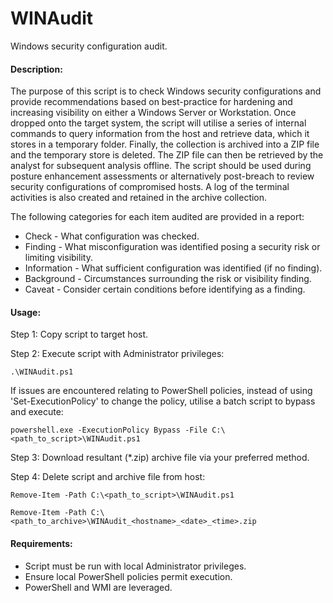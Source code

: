 # WINAudit
Windows security configuration audit.

#### Description:

The purpose of this script is to check Windows security configurations and provide recommendations based on best-practice for hardening and increasing visibility on either a Windows Server or Workstation. Once dropped onto the target system, the script will utilise a series of internal commands to query information from the host and retrieve data, which it stores in a temporary folder. Finally, the collection is archived into a ZIP file and the temporary store is deleted. The ZIP file can then be retrieved by the analyst for subsequent analysis offline. The script should be used during posture enhancement assessments or alternatively post-breach to review security configurations of compromised hosts. A log of the terminal activities is also created and retained in the archive collection.

The following categories for each item audited are provided in a report:
- Check - What configuration was checked.
- Finding - What misconfiguration was identified posing a security risk or limiting visibility.
- Information - What sufficient configuration was identified (if no finding).
- Background - Circumstances surrounding the risk or visibility finding.
- Caveat - Consider certain conditions before identifying as a finding.

#### Usage:

Step 1: Copy script to target host.

Step 2: Execute script with Administrator privileges:

```
.\WINAudit.ps1
```

If issues are encountered relating to PowerShell policies, instead of using 'Set-ExecutionPolicy' to change the policy, utilise a batch script to bypass and execute:

```
powershell.exe -ExecutionPolicy Bypass -File C:\<path_to_script>\WINAudit.ps1
```

Step 3: Download resultant (*.zip) archive file via your preferred method.

Step 4: Delete script and archive file from host:

```
Remove-Item -Path C:\<path_to_script>\WINAudit.ps1
```
```
Remove-Item -Path C:\<path_to_archive>\WINAudit_<hostname>_<date>_<time>.zip
```

#### Requirements:

- Script must be run with local Administrator privileges.
- Ensure local PowerShell policies permit execution.
- PowerShell and WMI are leveraged.
